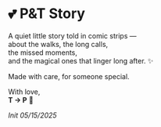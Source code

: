 # 💕 P&T Story

A quiet little story told in comic strips —  
about the walks, the long calls,  
the missed moments,  
and the magical ones that linger long after. ✨

Made with care, for someone special.

With love,  
**T → P** 💖

*Init 05/15/2025*

